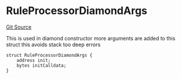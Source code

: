 # RuleProcessorDiamondArgs
[Git Source](https://github.com/thrackle-io/tron/blob/d12cfa3cb48422acc5d155aaf1a5d1ffab60585d/src/protocol/economic/ruleProcessor/RuleProcessorDiamond.sol)

This is used in diamond constructor
more arguments are added to this struct
this avoids stack too deep errors


```solidity
struct RuleProcessorDiamondArgs {
    address init;
    bytes initCalldata;
}
```

